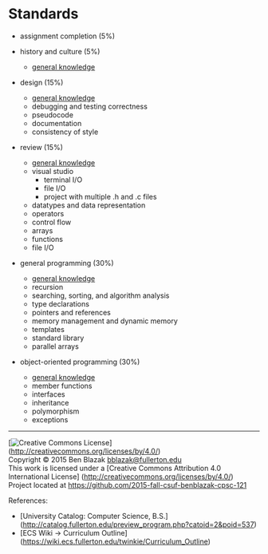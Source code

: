 # Standards

- assignment completion (5%)

- history and culture (5%)
    - [general knowledge][]

- design (15%)
    - [general knowledge][]
    - debugging and testing correctness
    - pseudocode
    - documentation
    - consistency of style

- review (15%)
    - [general knowledge][]
    - visual studio
        - terminal I/O
        - file I/O
        - project with multiple .h and .c files
    - datatypes and data representation
    - operators
    - control flow
    - arrays
    - functions
    - file I/O

- general programming (30%)
    - [general knowledge][]
    - recursion
    - searching, sorting, and algorithm analysis
    - type declarations
    - pointers and references
    - memory management and dynamic memory
    - templates
    - standard library
    - parallel arrays

- object-oriented programming (30%)
    - [general knowledge][]
    - member functions
    - interfaces
    - inheritance
    - polymorphism
    - exceptions


[general knowledge]: ./standards-general-knowledge.md

-------------------------------------------------------------------------------
[![Creative Commons License](https://i.creativecommons.org/l/by/4.0/88x31.png)]
(http://creativecommons.org/licenses/by/4.0/)  
Copyright &copy; 2015 Ben Blazak <bblazak@fullerton.edu>  
This work is licensed under a [Creative Commons Attribution 4.0 International
License] (http://creativecommons.org/licenses/by/4.0/)  
Project located at <https://github.com/2015-fall-csuf-benblazak-cpsc-121>

References:
- [University Catalog: Computer Science, B.S.]
  (http://catalog.fullerton.edu/preview_program.php?catoid=2&poid=537)
- [ECS Wiki -> Curriculum Outline]
  (https://wiki.ecs.fullerton.edu/twinkie/Curriculum_Outline)

